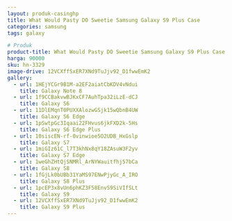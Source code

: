 ```yaml
---
layout: produk-casinghp
title: What Would Pasty DO Sweetie Samsung Galaxy S9 Plus Case
categories: samsung
tags: galaxy

# Produk
product-title: What Would Pasty DO Sweetie Samsung Galaxy S9 Plus Case
harga: 90000
sku: hn-3329
image-drive: 12VCXffSxER7XNd9TuJjv92_D1fwwEmK2
gallery:
  - url: 1HEjYCGr9B1M-a2EF2aiatCbKDV4vNdui
    title: Galaxy Note 8
  - url: 1f9CCBakvwBJKxCF7AuhTpa32iLzE-dCJ
    title: Galaxy S6
  - url: 11DlEMqnT0PUXXAlozwGSjk15wQbnB4UW
    title: Galaxy S6 Edge
  - url: 1pSwtpGc3Iqaai22FHvus6jkFXD2k-5Hs
    title: Galaxy S6 Edge Plus
  - url: 10siscEN-rf-0vinwioe5O2UDB_HxGslp
    title: Galaxy S7
  - url: 1miGIz61C_l7T3khNx8qY18ZAsuW3F2yv
    title: Galaxy S7 Edge
  - url: 1weGhZHtQjSNMRl_ArNYWauitfhj57bCa
    title: Galaxy S8
  - url: 1fGjLk0bUBb31YaMS97ENwPjyGc_A_IRO
    title: Galaxy S8 Plus
  - url: 1pcEP3x8vUn6phKZ3F58EnvS9SiVIfSLt
    title: Galaxy S9
  - url: 12VCXffSxER7XNd9TuJjv92_D1fwwEmK2
    title: Galaxy S9 Plus
---
```

